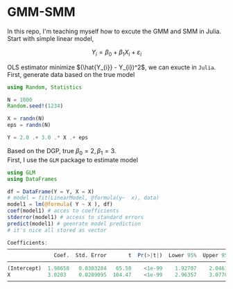# GMM-SMM

In this repo, I'm teaching myself how to excute the GMM and SMM in Julia. Start with simple linear model,

$$ Y_{i} = \beta_{0} + \beta_{1}X_{i} + \varepsilon_{i}$$

OLS estimator minimize $(\hat{Y_{i}} - Y_{i})^2$, we can exucte in `Julia`. First, generate data based on the true model

```Julia
using Random, Statistics

N = 1000
Random.seed!(1234)

X = randn(N)
eps = randn(N)

Y = 2.0 .+ 3.0 .* X .+ eps

```
Based on the DGP, true $\beta_{0} = 2,\beta_{1} = 3$.\
First, I use the `GLM` package to estimate model

```Julia
using GLM
using DataFrames

df = DataFrame(Y = Y, X = X)
# model = fit(LinearModel, @formula(y~  x), data)
model1 = lm(@formula( Y ~ X ), df)
coef(model1) # acces to coefficients
stderror(model1) # access to standard errors
predict(model1) # geenrate model prediction 
# it's nice all stored as vector 

Coefficients:
────────────────────────────────────────────────────────────────────────
               Coef.  Std. Error       t  Pr(>|t|)  Lower 95%  Upper 95%
────────────────────────────────────────────────────────────────────────
(Intercept)  1.98658   0.0303284   65.50    <1e-99    1.92707    2.0461
X            3.0203    0.0289095  104.47    <1e-99    2.96357    3.07703
────────────────────────────────────────────────────────────────────────
```
